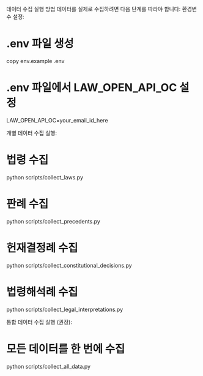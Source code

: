 데이터 수집 실행 방법
데이터를 실제로 수집하려면 다음 단계를 따라야 합니다:
환경변수 설정:
   # .env 파일 생성
   copy env.example .env
   
   # .env 파일에서 LAW_OPEN_API_OC 설정
   LAW_OPEN_API_OC=your_email_id_here


개별 데이터 수집 실행:
   # 법령 수집
   python scripts/collect_laws.py
   
   # 판례 수집
   python scripts/collect_precedents.py
   
   # 헌재결정례 수집
   python scripts/collect_constitutional_decisions.py
   
   # 법령해석례 수집
   python scripts/collect_legal_interpretations.py


통합 데이터 수집 실행 (권장):
   # 모든 데이터를 한 번에 수집
   python scripts/collect_all_data.py